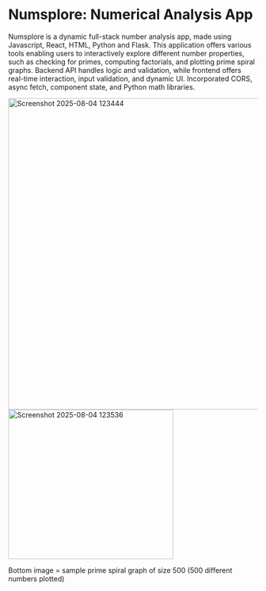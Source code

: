 # Numsplore: Numerical Analysis App

Numsplore is a dynamic full-stack number analysis app, made using Javascript, React, HTML, Python and Flask. This application offers various tools enabling users to interactively explore different number properties, such as checking for primes, computing factorials, and plotting prime spiral graphs. Backend API handles logic and validation, while frontend offers real-time interaction, input validation, and dynamic UI. Incorporated CORS, async fetch, component state, and Python math libraries.

<img width="1138" height="629" alt="Screenshot 2025-08-04 123444" src="https://github.com/user-attachments/assets/1a7443fa-d63c-4504-b6d5-242540792778" />

<img width="333" height="302" alt="Screenshot 2025-08-04 123536" src="https://github.com/user-attachments/assets/8fd96985-5ec2-43b1-a394-f4cbbe48fcaf" />

Bottom image = sample prime spiral graph of size 500 (500 different numbers plotted)
